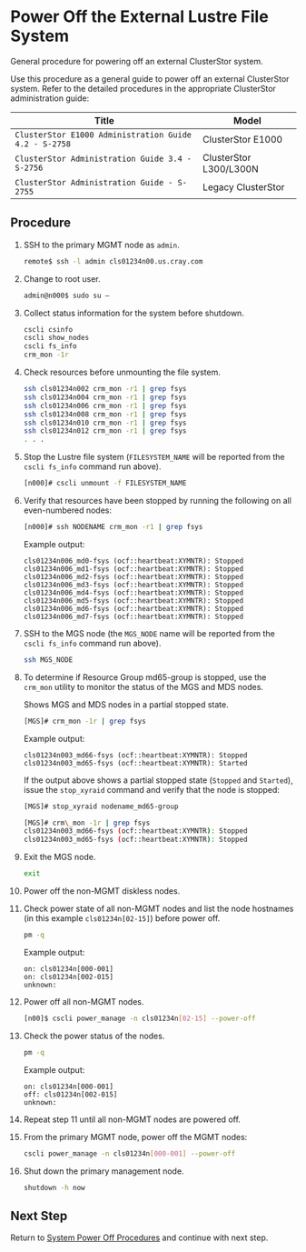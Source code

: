 # Power Off the External Lustre File System

General procedure for powering off an external ClusterStor system.

Use this procedure as a general guide to power off an external ClusterStor system. Refer to the detailed procedures in the appropriate ClusterStor administration guide:

|Title|Model|
|-----|-----|
|`ClusterStor E1000 Administration Guide 4.2 - S-2758`|ClusterStor E1000|
|`ClusterStor Administration Guide 3.4 - S-2756`|ClusterStor L300/L300N|
|`ClusterStor Administration Guide - S-2755`|Legacy ClusterStor|

## Procedure

1. SSH to the primary MGMT node as `admin`.

    ```bash
    remote$ ssh -l admin cls01234n00.us.cray.com
    ```

1. Change to root user.

    ```bash
    admin@n000$ sudo su –
    ```

1. Collect status information for the system before shutdown.

    ```bash
    cscli csinfo
    cscli show_nodes
    cscli fs_info
    crm_mon -1r
    ```

1. Check resources before unmounting the file system.

    ```bash
    ssh cls01234n002 crm_mon -r1 | grep fsys
    ssh cls01234n004 crm_mon -r1 | grep fsys
    ssh cls01234n006 crm_mon -r1 | grep fsys
    ssh cls01234n008 crm_mon -r1 | grep fsys
    ssh cls01234n010 crm_mon -r1 | grep fsys
    ssh cls01234n012 crm_mon -r1 | grep fsys
    . . .
    ```

1. Stop the Lustre file system (`FILESYSTEM_NAME` will be reported from the `cscli fs_info` command run above).

    ```bash
    [n000]# cscli unmount -f FILESYSTEM_NAME
    ```

1. Verify that resources have been stopped by running the following on all even-numbered nodes:

    ```bash
    [n000]# ssh NODENAME crm_mon -r1 | grep fsys
    ```

    Example output:

    ```text
    cls01234n006_md0-fsys (ocf::heartbeat:XYMNTR): Stopped
    cls01234n006_md1-fsys (ocf::heartbeat:XYMNTR): Stopped
    cls01234n006_md2-fsys (ocf::heartbeat:XYMNTR): Stopped
    cls01234n006_md3-fsys (ocf::heartbeat:XYMNTR): Stopped
    cls01234n006_md4-fsys (ocf::heartbeat:XYMNTR): Stopped
    cls01234n006_md5-fsys (ocf::heartbeat:XYMNTR): Stopped
    cls01234n006_md6-fsys (ocf::heartbeat:XYMNTR): Stopped
    cls01234n006_md7-fsys (ocf::heartbeat:XYMNTR): Stopped
    ```

1. SSH to the MGS node (the `MGS_NODE` name will be reported from the `cscli fs_info` command run above).

    ```bash
    ssh MGS_NODE

    ```

1. To determine if Resource Group md65-group is stopped, use the `crm_mon` utility to monitor the status of the MGS and MDS nodes.

    Shows MGS and MDS nodes in a partial stopped state.

    ```bash
    [MGS]# crm_mon -1r | grep fsys
    ```

    Example output:

    ```text
    cls01234n003_md66-fsys (ocf::heartbeat:XYMNTR): Stopped
    cls01234n003_md65-fsys (ocf::heartbeat:XYMNTR): Started
    ```

    If the output above shows a partial stopped state (`Stopped` and `Started`), issue the `stop_xyraid` command and verify that the node is stopped:

    ```bash
    [MGS]# stop_xyraid nodename_md65-group

    [MGS]# crm\_mon -1r | grep fsys
    cls01234n003_md66-fsys (ocf::heartbeat:XYMNTR): Stopped
    cls01234n003_md65-fsys (ocf::heartbeat:XYMNTR): Stopped
    ```

1. Exit the MGS node.

    ```bash
    exit
    ```

1. Power off the non-MGMT diskless nodes.

  1. Check power state of all non-MGMT nodes and list the node hostnames \(in this example `cls01234n[02-15]`\) before power off.
  
      ```bash
      pm -q
      ```
  
      Example output:
  
      ```text
      on: cls01234n[000-001]
      on: cls01234n[002-015]
      unknown:
      ```
  
  1. Power off all non-MGMT nodes.
  
      ```bash
      [n00]$ cscli power_manage -n cls01234n[02-15] --power-off
      ```
  
  1. Check the power status of the nodes.
  
      ```bash
      pm -q
      ```
  
      Example output:
  
      ```text
      on: cls01234n[000-001]
      off: cls01234n[002-015]
      unknown:
      ```

1. Repeat step 11 until all non-MGMT nodes are powered off.

1. From the primary MGMT node, power off the MGMT nodes:

    ```bash
    cscli power_manage -n cls01234n[000-001] --power-off
    ```

1. Shut down the primary management node.

    ```bash
    shutdown -h now
    ```

## Next Step

Return to [System Power Off Procedures](System_Power_Off_Procedures.md) and continue with next step.
